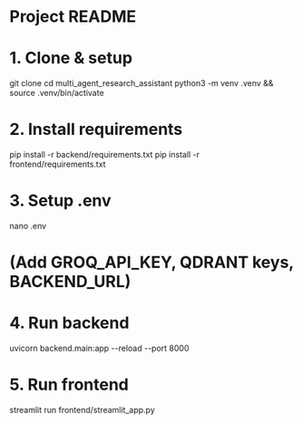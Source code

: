 # Project README
# 1. Clone & setup
git clone <repo-url>
cd multi_agent_research_assistant
python3 -m venv .venv && source .venv/bin/activate

# 2. Install requirements
pip install -r backend/requirements.txt
pip install -r frontend/requirements.txt

# 3. Setup .env
nano .env
# (Add GROQ_API_KEY, QDRANT keys, BACKEND_URL)

# 4. Run backend
uvicorn backend.main:app --reload --port 8000

# 5. Run frontend
streamlit run frontend/streamlit_app.py
